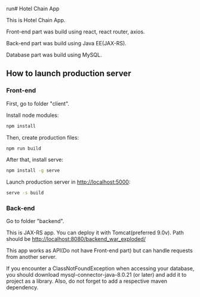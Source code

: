 run# Hotel Chain App

This is Hotel Chain App.

Front-end part was build using react, react router, axios.

Back-end part was build using Java EE(JAX-RS).

Database part was build using MySQL.

## How to launch production server

### Front-end

First, go to folder "client".

Install node modules:
```bash
npm install
```

Then, create production files:
```bash
npm run build
```

After that, install serve:
```bash
npm install -g serve
```

Launch production server in [http://localhost:5000](http://localhost:5000):
```bash
serve -s build
```

### Back-end
Go to folder "backend".

This is JAX-RS app. You can deploy it with Tomcat(preferred 9.0v). Path should be [http://localhost:8080/backend_war_exploded/](http://localhost:8080/backend_war_exploded/)

This app works as API(Do not have Front-end part) but can handle requests from another server.

If you encounter a ClassNotFoundException when accessing your database, you should download mysql-connector-java-8.0.21 (or later) and add it to project as a library.
Also, do not forget to add a respective maven dependency.